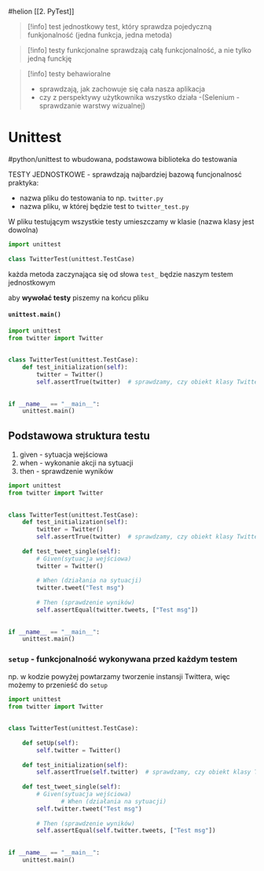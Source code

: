 #helion 
[[2. PyTest]]



>[!info] test jednostkowy
>test, który sprawdza pojedyczną funkjonalność (jedna funkcja, jedna metoda)

>[!info] testy funkcjonalne
>sprawdzają całą funkcjonalność, a nie tylko jedną funckję

>[!info] testy behawioralne
>- sprawdzają, jak zachowuje się cała nasza aplikacja
>- czy z perspektywy użytkownika wszystko działa
>-(Selenium - sprawdzanie warstwy wizualnej)


# Unittest
#python/unittest
to wbudowana, podstawowa biblioteka  do testowania

TESTY JEDNOSTKOWE - sprawdzają najbardziej bazową funcjonalnosć
praktyka:
- nazwa pliku do testowania to np. `twitter.py`
- nazwa pliku, w której będzie test to `twitter_test.py`

W pliku testującym wszystkie testy umieszczamy w klasie (nazwa klasy jest dowolna)
```python
import unittest   
  
class TwitterTest(unittest.TestCase)
```
każda metoda zaczynająca się od słowa `test_` będzie naszym testem jednostkowym

aby **wywołać testy** piszemy na końcu pliku
#### `unittest.main()`

```python
import unittest  
from twitter import Twitter  
  
  
class TwitterTest(unittest.TestCase):  
    def test_initialization(self):  
        twitter = Twitter()  
        self.assertTrue(twitter)  # sprawdzamy, czy obiekt klasy Twitter w ogóle jest tworzony  
  
  
if __name__ == "__main__":  
    unittest.main()
```


## Podstawowa struktura testu
1. given - sytuacja wejściowa
2. when - wykonanie akcji na sytuacji
3. then - sprawdzenie wyników

```python
import unittest  
from twitter import Twitter  
  
  
class TwitterTest(unittest.TestCase):  
    def test_initialization(self):  
        twitter = Twitter()  
        self.assertTrue(twitter)  # sprawdzamy, czy obiekt klasy Twitter w ogóle jest tworzony  
  
    def test_tweet_single(self):  
        # Given(sytuacja wejściowa)  
        twitter = Twitter()  
  
        # When (działania na sytuacji)  
        twitter.tweet("Test msg")  
  
        # Then (sprawdzenie wyników)  
        self.assertEqual(twitter.tweets, ["Test msg"])  
  
  
if __name__ == "__main__":  
    unittest.main()
```


### `setup` - funkcjonalność wykonywana przed każdym testem
np. w kodzie powyżej powtarzamy tworzenie instansji Twittera, więc możemy to przenieść do `setup`
```python
import unittest  
from twitter import Twitter  
  
  
class TwitterTest(unittest.TestCase):  
  
    def setUp(self):  
        self.twitter = Twitter()  
  
    def test_initialization(self):  
        self.assertTrue(self.twitter)  # sprawdzamy, czy obiekt klasy Twitter w ogóle jest tworzony  
  
    def test_tweet_single(self):  
        # Given(sytuacja wejściowa)  
               # When (działania na sytuacji)  
        self.twitter.tweet("Test msg")  
  
        # Then (sprawdzenie wyników)  
        self.assertEqual(self.twitter.tweets, ["Test msg"])  
  
  
if __name__ == "__main__":  
    unittest.main()
```









